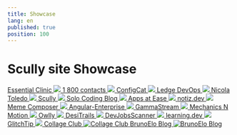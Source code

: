 ```yaml
---
title: Showcase
lang: en
published: true
position: 100
---
```


# Scully site Showcase

<div class="docs-showcase">

<a href="https://www.essentialclinic.ca/">
  Essential Clinic
  <img src="/assets/img/showcase/essentialclinic-01.jpg" />
</a>

<a href="https://www.1800contacts.com/">
  1 800 contacts
  <img src="/assets/img/showcase/1800contacts-01.jpg" />
</a>

<a href="https://configcat.com/">
  ConfigCat
  <img src="/assets/img/showcase/configcat-01.jpg" />
</a>

<a href="https://devops.phodal.com/home">
  Ledge DevOps
  <img src="/assets/img/showcase/ledgedevops-01.jpg" />
</a>

<a href="https://www.nicolatoledo.dev/">
  Nicola Toledo
  <img src="/assets/img/showcase/nicolatoledo-01.jpg" />
</a>

<a href="https://scully.io">
  Scully
  <img src="/assets/img/showcase/scully-01.jpg" />
</a>

<a href="https://solocoding.dev/">
  Solo Coding Blog
  <img src="/assets/img/showcase/solocoding-01.jpg" />
</a>

<a href="https://appsatease.com/">
  Apps at Ease
  <img src="/assets/img/showcase/appsatease-01.jpg" />
</a>

<a href="https://www.notiz.dev/">
  notiz.dev
  <img src="https://www.notiz.dev/assets/img/logo-text.svg" />
</a>

<a href="https://memecomposer.com/">
  Meme Composer
  <img src="https://memecomposer.com/en/assets/images/app-logo_no-text_150x150.png" />
</a>

<a href="https://angular-enterprise.com/">
  Angular-Enterprise
  <img src="/assets/img/showcase/angularenterprise-01.jpg" />
</a>

<a href="https://gamma.stream/">
  GammaStream
  <img src="/assets/img/showcase/gammastream-01.jpg" />
</a>

<a href="https://mechanicsnmotion.com/">
  Mechanics N Motion
  <img src="/assets/img/showcase/mnm-01.jpg" />
</a>

<a href="https://owlly.ch/">
  Owlly
  <img src="/assets/img/showcase/owlly-01.jpg" />
</a>

<a href="https://desitrails.com/">
  DesiTrails
  <img src="/assets/img/showcase/desitrails-01.jpg" />
</a>

<a href="https://www.devjobsscanner.com/">
  DevJobsScanner
  <img src="/assets/img/showcase/devjobsscanner-01.jpg" />
</a>

<a href="https://learning.dev/">
  learning.dev
  <img src="/assets/img/showcase/learning.dev-01.jpg" />
</a>

<a href="https://glitchtip.com/">
  GlitchTip
  <img src="/assets/img/showcase/glitchtip-01.jpg" />
</a>

<a href="https://www.collage.club/">
  Collage Club
  <img src="/assets/img/showcase/collage-club.jpg" alt="Collage Club" />
</a>

<a href="https://www.brunoelo.com/">
  BrunoElo Blog
  <img src="/assets/img/showcase/brunoelo-blog.jpg" alt="BrunoElo Blog" />
</a>  
</div>
